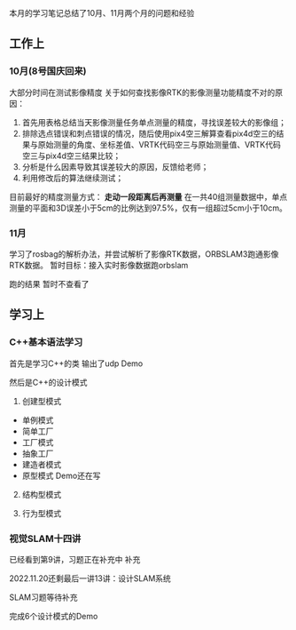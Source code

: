 本月的学习笔记总结了10月、11月两个月的问题和经验
## 工作上
### 10月(8号国庆回来)

大部分时间在测试影像精度
关于如何查找影像RTK的影像测量功能精度不对的原因：
1. 首先用表格总结当天影像测量任务单点测量的精度，寻找误差较大的影像组；
2. 排除选点错误和刺点错误的情况，随后使用pix4空三解算查看pix4d空三的结果与原始测量的角度、坐标差值、VRTK代码空三与原始测量值、VRTK代码空三与pix4d空三结果比较；
3. 分析是什么因素导致其误差较大的原因，反馈给老师；
4. 利用修改后的算法继续测试；

目前最好的精度测量方式：
**走动一段距离后再测量**
在一共40组测量数据中，单点测量的平面和3D误差小于5cm的比例达到97.5%，仅有一组超过5cm小于10cm。

### 11月

学习了rosbag的解析办法，并尝试解析了影像RTK数据，ORBSLAM3跑通影像RTK数据。
暂时目标：接入实时影像数据跑orbslam

跑的结果
暂时不查看了

## 学习上

### C++基本语法学习

首先是学习C++的类
输出了udp Demo

然后是C++的设计模式

1. 创建型模式

- 单例模式
- 简单工厂
- 工厂模式
- 抽象工厂
- 建造者模式
- 原型模式
Demo还在写

2. 结构型模式

3. 行为型模式

### 视觉SLAM十四讲

已经看到第9讲，习题正在补充中
补充

2022.11.20还剩最后一讲13讲：设计SLAM系统

SLAM习题等待补充

完成6个设计模式的Demo